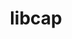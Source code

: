 ---
title: "libcap"
layout: cache
categories: [package, develop-2025-07-13]
meta: {"compilers": ["cce@18.0.0", "gcc@10.5.0", "gcc@11.4.0", "gcc@13.3.0", "intel-oneapi-compilers@2025.1.0"], "num_specs": 6, "num_specs_by_stack": {"developer-tools-aarch64-linux-gnu": 1, "developer-tools-x86_64_v3-linux-gnu": 1, "e4s": 1, "e4s-cray-rhel": 1, "e4s-neoverse-v2": 1, "e4s-oneapi": 1, "root": 6}, "oss": ["centos7", "rhel8", "ubuntu22.04"], "platforms": ["linux"], "stacks": ["developer-tools-aarch64-linux-gnu", "developer-tools-x86_64_v3-linux-gnu", "e4s", "e4s-cray-rhel", "e4s-neoverse-v2", "e4s-oneapi", "root"], "targets": ["aarch64", "neoverse_v2", "x86_64_v3"], "versions": ["2.69"]}
spec_details: [{"compiler": "gcc@10.5.0", "hash": "357j6dyzpapcdjxru6vljrafw3jz65eo", "os": "centos7", "platform": "linux", "size": "-", "stacks": ["developer-tools-x86_64_v3-linux-gnu", "root"], "target": "x86_64_v3", "variants": ["build_system=makefile"], "versions": ["2.69"]}, {"compiler": "gcc@11.4.0", "hash": "7w5hxq43dd26ujn2bo6rsu2rdvnb4655", "os": "ubuntu22.04", "platform": "linux", "size": "-", "stacks": ["e4s-neoverse-v2", "root"], "target": "neoverse_v2", "variants": ["build_system=makefile"], "versions": ["2.69"]}, {"compiler": "gcc@11.4.0", "hash": "tprx55z7bewjfke6boxtlliav7gewzee", "os": "ubuntu22.04", "platform": "linux", "size": "-", "stacks": ["e4s", "root"], "target": "x86_64_v3", "variants": ["build_system=makefile"], "versions": ["2.69"]}, {"compiler": "cce@18.0.0", "hash": "xjjhzxcrhbpoy376hls3uhx5aavxsr2u", "os": "rhel8", "platform": "linux", "size": "-", "stacks": ["e4s-cray-rhel", "root"], "target": "x86_64_v3", "variants": ["build_system=makefile"], "versions": ["2.69"]}, {"compiler": "intel-oneapi-compilers@2025.1.0", "hash": "xlz7m44iijt6p77yy2sfhm4f5dqykvze", "os": "ubuntu22.04", "platform": "linux", "size": "-", "stacks": ["e4s-oneapi", "root"], "target": "x86_64_v3", "variants": ["build_system=makefile"], "versions": ["2.69"]}, {"compiler": "gcc@13.3.0", "hash": "yybzdtu2uecsswdthgqujax5jxzixui3", "os": "rhel8", "platform": "linux", "size": "-", "stacks": ["developer-tools-aarch64-linux-gnu", "root"], "target": "aarch64", "variants": ["build_system=makefile"], "versions": ["2.69"]}]
---